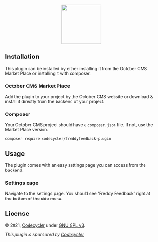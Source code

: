 <p align="center">
    <a href="https://www.freddyfeedback.com" target="_blank"><img width="130" src="/plugins/codecycler/freddyfeedback/icon.png"></a>
</p>

## Installation
This plugin can be installed by either installing it from the October CMS Market Place or installing it with composer.

### October CMS Market Place
Add the plugin to your project by the October CMS website or download & install it directly from the backend of your project.

### Composer
Your October CMS project should have a `composer.json` file. If not, use the Market Place version.
```
composer require codecycler/freddyfeedback-plugin
```

## Usage
The plugin comes with an easy settings page you can access from the backend.

### Settings page
Navigate to the settings page. You should see 'Freddy Feedback' right at the bottom of the side menu.

## License
&copy; 2021, [Codecycler](https://codecycler.com) under [GNU GPL v3](https://opensource.org/licenses/GPL-3.0). <br />

<i>This plugin is sponsored by [Codecycler](https://codecycler.com)</i>
